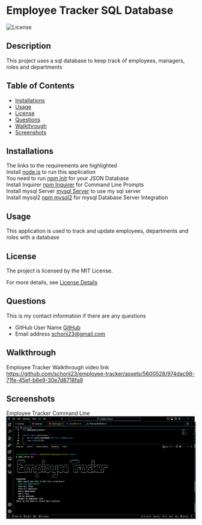 # Employee Tracker SQL Database

![License](https://img.shields.io/badge/License-MIT-yellow.svg)

## Description
This project uses a sql database to keep track of employees, managers, roles and departments

## Table of Contents

* [Installations](#installations)
* [Usage](#usage)
* [License](#license)
* [Questions](#questions)
* [Walkthrough](#walkthrough)
* [Screenshots](#screenshots)


## Installations
The links to the requirements are highlighted<br>
Install [node.js](https://nodejs.org/en) to run this application<br>
You need to run [npm init](https://docs.npmjs.com/cli/v10/commands/npm-init) for your JSON Database <br>
Install Inquirer [npm Inquirer](https://www.npmjs.com/package/inquirer) for Command Line Prompts <br>
Install mysql Server [mysql Server](https://dev.mysql.com/downloads/mysql/) to use my sql server <br>
Install mysql2 [npm mysql2](https://www.npmjs.com/package/mysql2) for mysql Database Server Integration <br>

## Usage
This application is used to track and update employees, departments and roles with a database

## License
The project is licensed by the MIT License.

For more details, see [License Details](https://choosealicense.com/licenses/mit/)

## Questions

  This is my contact information if there are any questions

  - GitHub User Name [GitHub](https://github.com/schorij23) 
  - Email address schorij23@gmail.com

## Walkthrough
Employee Tracker Walkthrough video link
https://github.com/schorij23/employee-tracker/assets/5600528/974dac98-71fe-45ef-b6e9-30e7d8718fa9

## Screenshots
Employee Tracker Command Line <br>
![Employee Tracker](./assests/images/Employee%20Tracker.png)
